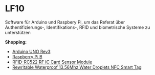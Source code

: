 LF10
====

Software für Arduino und Raspbery Pi, um das Referat über Authentifizierungs-, Identifikations-, RFID und biometrische Systeme zu unterstützen

<b>Shopping:</b>

+ [Arduino UNO Rev3](http://store.arduino.cc/product/A000066)
+ [Raspberry Pi B](http://www.raspberrypi.org/)
+ [RFID-RC522 RF IC Card Sensor Module](http://eud.dx.com/product/rfid-rc522-rf-ic-card-sensor-module-blue-silver-844203517#.VDvDGxaNAbc)
+ [Rewritable Waterproof 13.56Mhz Water Droplets NFC Smart Tag](http://eud.dx.com/product/rewritable-waterproof-13-56mhz-water-droplets-nfc-tag-transparent-copper-red-844234180#.VDvDHxaNAbc)
